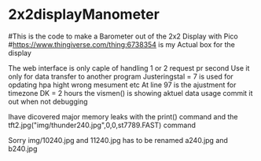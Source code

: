 # 2x2displayManometer
#This is the code to make a Barometer out of the 2x2 Display with Pico
#https://www.thingiverse.com/thing:6738354 is my Actual box for the display

The web interface is only caple of handling 1 or 2 request pr second
Use it only for data transfer to another program
Justeringstal = 7 is used for opdating hpa hight wrong mesument etc
At line 97 is the ajustment for timezone DK = 2 hours
the vismen() is showing aktuel data usage commit it out when not debugging

Ihave dicovered major memory leaks with the print() command and the 
tft2.jpg("img/thunder240.jpg",0,0,st7789.FAST) command

Sorry img/10240.jpg and 11240.jpg has to be renamed a240.jpg and b240.jpg
